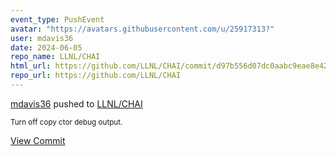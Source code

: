```yaml
---
event_type: PushEvent
avatar: "https://avatars.githubusercontent.com/u/25917313?"
user: mdavis36
date: 2024-06-05
repo_name: LLNL/CHAI
html_url: https://github.com/LLNL/CHAI/commit/d97b556d07dc0aabc9eae8e4249293c0ecfc1f5d
repo_url: https://github.com/LLNL/CHAI
---
```


<a href='https://github.com/mdavis36' target='_blank'>mdavis36</a> pushed to <a href='https://github.com/LLNL/CHAI' target='_blank'>LLNL/CHAI</a>

<small>Turn off copy ctor debug output.</small>

<a href='https://github.com/LLNL/CHAI/commit/d97b556d07dc0aabc9eae8e4249293c0ecfc1f5d' target='_blank'>View Commit</a>